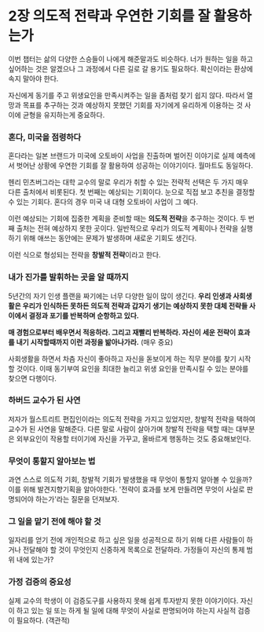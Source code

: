 # 2장 의도적 전략과 우연한 기회를 잘 활용하는가

이번 챕터는 삶의 다양한 스승들이 나에게 해준말과도 비슷하다. 너가 원하는 일을 하고싶어하는 것은 알겠으나 그 과정에서 다른 길로 갈 용기도 필요하다. 확신이라는 환상에 속지 말아야 한다.

자신에게 동기를 주고 위생요인을 만족시켜주는 일을 좀처럼 찾기 쉽지 않다. 따라서 열망과 목표를 추구하는 것과 예상하지 못했던 기회를 자기에게 유리하게 이용하는 것 사이에 균형을 유지하는게 중요하다.

### 혼다, 미국을 점령하다

혼다라는 일본 브랜드가 미국에 오토바이 사업을 진출하며 벌어진 이야기로 실제 예측에서 벗어난 상황에 우연한 기회를 잘 활용하여 성공하는 이야기이다. 월마트도 동일하다.

헨리 민츠버그라는 대학 교수의 말로 우리가 취할 수 있는 전략적 선택은 두 가지 매우 다른 출처에서 비롯된다. 첫 번째는 예상되는 기회이다. 눈으로 직접 보고 추친을 결정할 수 있는 기회다. 혼다의 경우 미국 내 대형 오토바이 사업이 그 예다.

이런 예상되는 기회에 집중한 계획을 준비할 때는 **의도적 전략**을 추구하는 것이다. 두 번째 출처는 전혀 예상하지 못한 곳이다. 일반적으로 우리가 의도적 계획이나 전략을 실행하기 위해 애쓰는 동안에는 문제가 발생하며 새로운 기회도 생긴다.

이런 식으로 형성되는 전략을 **창발적 전략**이라고 한다.

### 내가 진가를 발휘하는 곳을 알 때까지

5년간의 자기 인생 플랜을 짜기에는 너무 다양한 일이 많이 생긴다. **우리 인생과 사회생활은 우리가 인식하든 못하든 의도적 전략과 갑자기 생기는 예상하지 못한 대체 전략들 사이에서 결정과 포기를 반복하며 순항하고 있다.**

**매 경험으로부터 배우면서 적응하라. 그리고 재빨리 반복하라. 자신이 세운 전략이 효과를 내기 시작할때까지 이런 과정을 밞아나가라.** (매우 중요)

사회생활을 하면서 차츰 자신이 좋아하고 자신을 돋보이게 하는 직무 분야를 찾기 시작할 것이다. 이때 동기부여 요인을 최대한 늘리고 위생 요인을 만족시킬 수 있는 분야를 찾으면 다행이다.

### 하버드 교수가 된 사연

저자가 월스트리트 편집인이라는 의도적 전략을 가지고 있었지만, 창발적 전략을 택하여 교수가 된 사연을 말해준다. 다른 말로 사람이 살아가며 창발적 전략을 택할 때는 대부분은 외부요인이 작용할 터이기에 자신을 가꾸고, 올바르게 행동하는 것도 중요해보인다.

### 무엇이 통할지 알아보는 법

과연 스스로 의도적 기회, 창발적 기회가 발생했을 때 무엇이 통할지 알아볼 수 있을까? 이를 위해 발견지향기획을 알아야한다. '전략이 효과를 보게 만들려면 무엇이 사실로 판명되어야 하는가'라는 질문을 던져보자.

### 그 일을 맡기 전에 해야 할 것

일자리를 얻기 전에 개인적으로 하고 싶은 일을 성공적으로 하기 위해 다른 사람들이 하거나 전달해야 할 것이 무엇인지 신중하게 목록으로 전달하라. 가정들이 자신의 통제 범위 내에 있는가?

### 가정 검증의 중요성

실제 교수의 학생이 이 검증도구를 사용하지 못해 쉽게 투자받지 못한 이야기이다. 자신이 하고 있는 일 또는 하게 될 일에 대해 무엇이 사실로 판명되어야 하는지 사실적 검증이 필요하다. (객관적)
